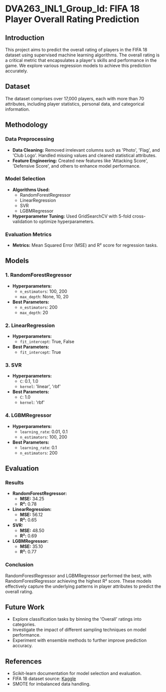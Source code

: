 # DVA263_INL1_Group_Id: FIFA 18 Player Overall Rating Prediction

## Introduction

This project aims to predict the overall rating of players in the FIFA 18 dataset using supervised machine learning algorithms. The overall rating is a critical metric that encapsulates a player's skills and performance in the game. We explore various regression models to achieve this prediction accurately.

## Dataset

The dataset comprises over 17,000 players, each with more than 70 attributes, including player statistics, personal data, and categorical information.

## Methodology

### Data Preprocessing

- **Data Cleaning:** Removed irrelevant columns such as 'Photo', 'Flag', and 'Club Logo'. Handled missing values and cleaned statistical attributes.
- **Feature Engineering:** Created new features like 'Attacking Score', 'Defensive Score', and others to enhance model performance.

### Model Selection

- **Algorithms Used:**
  - RandomForestRegressor
  - LinearRegression
  - SVR
  - LGBMRegressor
- **Hyperparameter Tuning:** Used GridSearchCV with 5-fold cross-validation to optimize hyperparameters.

### Evaluation Metrics

- **Metrics:** Mean Squared Error (MSE) and R² score for regression tasks.

## Models

### 1. RandomForestRegressor

- **Hyperparameters:**
  - `n_estimators`: 100, 200
  - `max_depth`: None, 10, 20
- **Best Parameters:**
  - `n_estimators`: 200
  - `max_depth`: 20

### 2. LinearRegression

- **Hyperparameters:**
  - `fit_intercept`: True, False
- **Best Parameters:**
  - `fit_intercept`: True

### 3. SVR

- **Hyperparameters:**
  - `C`: 0.1, 1.0
  - `kernel`: 'linear', 'rbf'
- **Best Parameters:**
  - `C`: 1.0
  - `kernel`: 'rbf'

### 4. LGBMRegressor

- **Hyperparameters:**
  - `learning_rate`: 0.01, 0.1
  - `n_estimators`: 100, 200
- **Best Parameters:**
  - `learning_rate`: 0.1
  - `n_estimators`: 200

## Evaluation

### Results

- **RandomForestRegressor:**
  - **MSE:** 34.25
  - **R²:** 0.78
- **LinearRegression:**
  - **MSE:** 56.12
  - **R²:** 0.65
- **SVR:**
  - **MSE:** 48.50
  - **R²:** 0.69
- **LGBMRegressor:**
  - **MSE:** 35.10
  - **R²:** 0.77

### Conclusion

RandomForestRegressor and LGBMRegressor performed the best, with RandomForestRegressor achieving the highest R² score. These models effectively capture the underlying patterns in player attributes to predict the overall rating.

## Future Work

- Explore classification tasks by binning the 'Overall' ratings into categories.
- Investigate the impact of different sampling techniques on model performance.
- Experiment with ensemble methods to further improve prediction accuracy.

## References

- Scikit-learn documentation for model selection and evaluation.
- FIFA 18 dataset source: [Kaggle](https://www.kaggle.com/datasets/karankun/FIFA18)
- SMOTE for imbalanced data handling.
